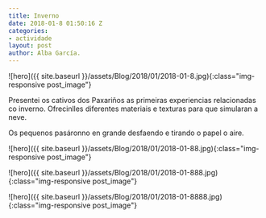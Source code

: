 ```yaml
---
title: Inverno
date: 2018-01-8 01:50:16 Z
categories:
- actividade
layout: post
author: Alba García.
---
```


![hero]({{ site.baseurl }}/assets/Blog/2018/01/2018-01-8.jpg){:class="img-responsive post_image"}
<br>

Presentei os cativos dos Paxariños as primeiras experiencias relacionadas co inverno. Ofrecinlles diferentes materiais e texturas para que simularan a neve. 

Os pequenos pasáronno en grande desfaendo e tirando o papel o aire.


![hero]({{ site.baseurl }}/assets/Blog/2018/01/2018-01-88.jpg){:class="img-responsive post_image"}
<br>


![hero]({{ site.baseurl }}/assets/Blog/2018/01/2018-01-888.jpg){:class="img-responsive post_image"}
<br>


![hero]({{ site.baseurl }}/assets/Blog/2018/01/2018-01-8888.jpg){:class="img-responsive post_image"}
<br>